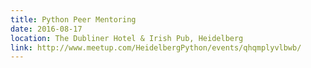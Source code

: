 ```yaml
---
title: Python Peer Mentoring
date: 2016-08-17
location: The Dubliner Hotel & Irish Pub, Heidelberg
link: http://www.meetup.com/HeidelbergPython/events/qhqmplyvlbwb/
---
```

